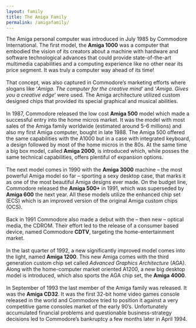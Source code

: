 ```yaml
---
layout: family
title: The Amiga Family
permalink: /amigafamily/
---
```


The Amiga personal computer was introduced in July 1985 by Commodore International. The first model, the **Amiga 1000** was a computer that embodied the vision of its creators about a machine with hardware and software technological advances that could provide state-of-the-art multimedia capabilities and a computing experience like no other near its price segment. It was truly a computer way ahead of its time!
<br><br>
That concept, was also captured in Commodore’s marketing efforts where  slogans like ‘*Amiga. The computer for the creative mind*‘ and ‘*Amiga. Gives you a creative edge*‘ were used. The Amiga architecture utilized custom designed chips that provided its special graphical and musical abilities.
<br><br>
In 1987, Commodore released the low cost **Amiga 500** model which made a successful entry into the home micros market. It was the model with most sales of the Amiga family worldwide (estimated around 5-6 millions) and also my first Amiga computer, bought in late 1988. The Amiga 500 offered the same capabilities with the A1000 but in a case with integrated keyboard, a design followed by most of the home micros in the 80s.  At the same time a big box model, called **Amiga 2000**, is introduced which, while posses the same technical capabilities, offers plentiful of expansion options.
<br><br>
The next model comes in 1990 with the **Amiga 3000** machine – the most powerful Amiga model so far – sporting a sexy desktop case, that marks it as one of the most beautiful Amiga designs ever made. On the budget line, Commodore released the **Amiga 500+** in 1991, which was superseded by **Amiga 600** the next year. All these models utilize the enhanced chip set (ECS) which is an improved version of the original Amiga custom chips (OCS).
<br><br>
Back in 1991 Commodore also made a debut with the – then new – optical media, the CDROM. Their effort led to the release of a consumer based device, named Commodore **CDTV**, targeting the home-entertainment market.
<br><br>
In the last quarter of 1992, a new significantly improved model comes into the light, named **Amiga 1200**. This new Amiga comes with the third generation custom chip set called *Advanced Graphics Architecture* (AGA). Along with the home-computer market oriented A1200, a new big desktop model is introduced, which also sports the AGA chip set, the **Amiga 4000**.
<br><br>
In September of 1993 the last member of the Amiga family was released. It was the **Amiga CD32**. It was the first 32-bit home video games console released in the world and Commodore tried to position it against a very competitive game consoles market of the early 90’s. Unfortunately accumulated financial problems and questionable business-strategy decisions led to Commodore’s bankruptcy a few months later in April 1994.
<br>